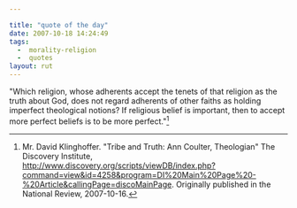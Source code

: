 ```yaml
---

title: "quote of the day"
date: 2007-10-18 14:24:49
tags:
  -  morality-religion
  -  quotes
layout: rut
---
```


"Which religion, whose adherents accept the tenets of that religion as the truth about God, does not regard adherents of other faiths as holding imperfect theological notions? If religious belief is important, then to accept more perfect beliefs is to be more perfect."[^200710181]

[^200710181]: Mr. David Klinghoffer.  "Tribe and Truth: Ann Coulter, Theologian"  The Discovery Institute, <http://www.discovery.org/scripts/viewDB/index.php?command=view&id=4258&program=DI%20Main%20Page%20-%20Article&callingPage=discoMainPage>.  Originally published in the National Review, 2007-10-16.

